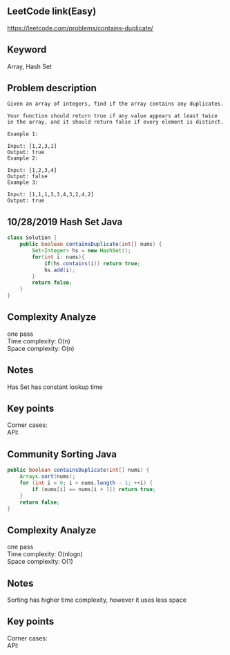 ## LeetCode link(Easy)
https://leetcode.com/problems/contains-duplicate/

## Keyword
Array, Hash Set

## Problem description
```
Given an array of integers, find if the array contains any duplicates.

Your function should return true if any value appears at least twice in the array, and it should return false if every element is distinct.

Example 1:

Input: [1,2,3,1]
Output: true
Example 2:

Input: [1,2,3,4]
Output: false
Example 3:

Input: [1,1,1,3,3,4,3,2,4,2]
Output: true
```
## 10/28/2019 Hash Set Java

```java
class Solution {
    public boolean containsDuplicate(int[] nums) {
        Set<Integer> hs = new HashSet();
        for(int i: nums){
            if(hs.contains(i)) return true;
            hs.add(i);
        }
        return false;
    }
}
```

## Complexity Analyze
one pass\
Time complexity: O(n)\
Space complexity: O(n)

## Notes
Has Set has constant lookup time

## Key points
Corner cases:\
API: 

## Community Sorting Java

```java
public boolean containsDuplicate(int[] nums) {
    Arrays.sort(nums);
    for (int i = 0; i < nums.length - 1; ++i) {
        if (nums[i] == nums[i + 1]) return true;
    }
    return false;
}
```

## Complexity Analyze
one pass\
Time complexity: O(nlogn)\
Space complexity: O(1)

## Notes
Sorting has higher time complexity, however it uses less space

## Key points
Corner cases:\
API: 

